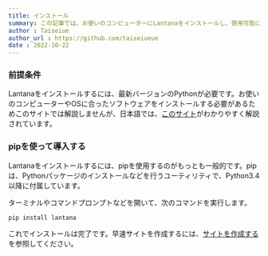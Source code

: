 ```yaml
---
title: インストール
summary: この記事では、お使いのコンピューターにLantanaをインストールし、使用可能にする方法を説明します
author : Taiseiue
author_url : https://github.com/taiseiueue
date : 2022-10-22
---
```

### 前提条件
Lantanaをインストールするには、最新バージョンのPythonが必要です。お使いのコンピューターやOSに合ったソフトウェアをインストールする必要があるためこのサイトでは解説しませんが、日本語では、[このサイト](https://www.python.jp/install/install.html)がわかりやすく解説されています。
### pipを使って導入する
Lantanaをインストールするには、pipを使用するのがもっとも一般的です。pipは、Pythonパッケージのインストールなどを行うユーティリティで、Python3.4以降に付属しています。

ターミナルやコマンドプロンプトなどを開いて、次のコマンドを実行します。

```shell title="Shell"
pip install lantana
```

これでインストールは完了です。早速サイトを作成するには、[サイトを作成する](../create)を参照してください。
